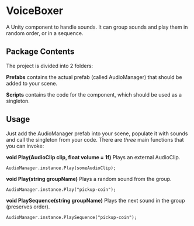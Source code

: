 # VoiceBoxer
A Unity component to handle sounds. It can group sounds and play them in random order, or in a sequence.

## Package Contents
The project is divided into 2 folders:

**Prefabs** contains the actual prefab (called AudioManager) that should be added to your scene.

**Scripts** contains the code for the component, which should be used as a singleton.

## Usage
Just add the AudioManager prefab into your scene, populate it with sounds and call the singleton from your code. There are *three* main functions that you can invoke:

**void Play(AudioClip clip, float volume = 1f)** Plays an external AudioClip. 

    AudioManager.instance.Play(someAudioClip);

**void Play(string groupName)** Plays a random sound from the group.

    AudioManager.instance.Play("pickup-coin");


**void PlaySequence(string groupName)** Plays the next sound in the group (preserves order).

    AudioManager.instance.PlaySequence("pickup-coin");

